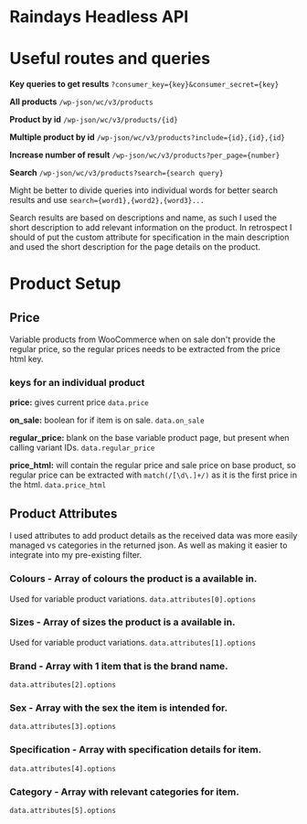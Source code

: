 # **Raindays Headless API**

# Useful routes and queries

**Key queries to get results** `?consumer_key={key}&consumer_secret={key}`

**All products** `/wp-json/wc/v3/products`

**Product by id** `/wp-json/wc/v3/products/{id}`

**Multiple product by id** `/wp-json/wc/v3/products?include={id},{id},{id}`

**Increase number of result** `/wp-json/wc/v3/products?per_page={number}`

**Search** `/wp-json/wc/v3/products?search={search query}`

Might be better to divide queries into individual words for better search results and use `search={word1},{word2},{word3}...`

Search results are based on descriptions and name, as such I used the short description to add relevant information on the product. In retrospect I should of put the custom attribute for specification in the main description and used the short description for the page details on the product.

# Product Setup

## **Price**

Variable products from WooCommerce when on sale don't provide the regular price, so the regular prices needs to be extracted from the price html key.

### **keys for an individual product**

**price:** gives current price `data.price`

**on_sale:** boolean for if item is on sale. `data.on_sale`

**regular_price:** blank on the base variable product page, but present when calling variant IDs. `data.regular_price`

**price_html:** will contain the regular price and sale price on base product, so regular price can be extracted with `match(/[\d\.]+/)` as it is the first price in the html. `data.price_html`

## **Product Attributes**

I used attributes to add product details as the received data was more easily managed vs categories in the returned json. As well as making it easier to integrate into my pre-existing filter.

### Colours - Array of colours the product is a available in.

Used for variable product variations. `data.attributes[0].options`

### Sizes - Array of sizes the product is a available in.

Used for variable product variations. `data.attributes[1].options`

### Brand - Array with 1 item that is the brand name.

`data.attributes[2].options`

### Sex - Array with the sex the item is intended for.

`data.attributes[3].options`

### Specification - Array with specification details for item.

`data.attributes[4].options`

### Category - Array with relevant categories for item.

`data.attributes[5].options`
